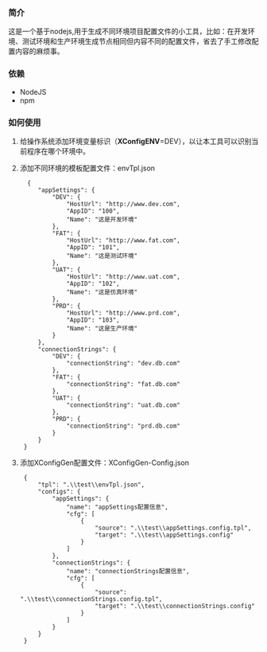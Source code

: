 ### 简介

这是一个基于nodejs,用于生成不同环境项目配置文件的小工具，比如：在开发环境、测试环境和生产环境生成节点相同但内容不同的配置文件，省去了手工修改配置内容的麻烦事。

### 依赖

- NodeJS
- npm

### 如何使用

1. 给操作系统添加环境变量标识（**XConfigENV**=DEV），以让本工具可以识别当前程序在哪个环境中。
2. 添加不同环境的模板配置文件：envTpl.json

		 {
		    "appSettings": {
		        "DEV": {
		            "HostUrl": "http://www.dev.com",
		            "AppID": "100",
		            "Name": "这是开发环境"
		        },
		        "FAT": {
		            "HostUrl": "http://www.fat.com",
		            "AppID": "101",
		            "Name": "这是测试环境"
		        },
		        "UAT": {
		            "HostUrl": "http://www.uat.com",
		            "AppID": "102",
		            "Name": "这是仿真环境"
		        },
		        "PRD": {
		            "HostUrl": "http://www.prd.com",
		            "AppID": "103",
		            "Name": "这是生产环境"
		        }
		    },
		    "connectionStrings": {
		        "DEV": {
		            "connectionString": "dev.db.com"
		        },
		        "FAT": {
		            "connectionString": "fat.db.com"
		        },
		        "UAT": {
		            "connectionString": "uat.db.com"
		        },
		        "PRD": {
		            "connectionString": "prd.db.com"
		        }
		    }
		}




3. 添加XConfigGen配置文件：XConfigGen-Config.json
		
		{
		    "tpl": ".\\test\\envTpl.json",
		    "configs": {
		        "appSettings": {
		            "name": "appSettings配置信息",
		            "cfg": [
		                {
		                    "source": ".\\test\\appSettings.config.tpl",
		                    "target": ".\\test\\appSettings.config"
		                }
		            ]
		        },
		        "connectionStrings": {
		            "name": "connectionStrings配置信息",
		            "cfg": [
		                {
		                    "source": ".\\test\\connectionStrings.config.tpl",
		                    "target": ".\\test\\connectionStrings.config"
		                }
		            ]
		        }
		    }
		}


